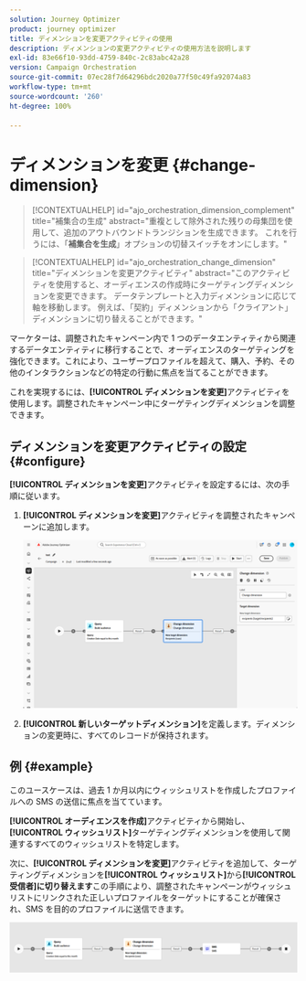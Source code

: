 ```yaml
---
solution: Journey Optimizer
product: journey optimizer
title: ディメンションを変更アクティビティの使用
description: ディメンションの変更アクティビティの使用方法を説明します
exl-id: 83e66f10-93dd-4759-840c-2c83abc42a28
version: Campaign Orchestration
source-git-commit: 07ec28f7d64296bdc2020a77f50c49fa92074a83
workflow-type: tm+mt
source-wordcount: '260'
ht-degree: 100%

---
```



# ディメンションを変更 {#change-dimension}

>[!CONTEXTUALHELP]
>id="ajo_orchestration_dimension_complement"
>title="補集合の生成"
>abstract="重複として除外された残りの母集団を使用して、追加のアウトバウンドトランジションを生成できます。 これを行うには、「**補集合を生成**」オプションの切替スイッチをオンにします。"

>[!CONTEXTUALHELP]
>id="ajo_orchestration_change_dimension"
>title="ディメンションを変更アクティビティ"
>abstract="このアクティビティを使用すると、オーディエンスの作成時にターゲティングディメンションを変更できます。 データテンプレートと入力ディメンションに応じて軸を移動します。 例えば、「契約」ディメンションから「クライアント」ディメンションに切り替えることができます。"

マーケターは、調整されたキャンペーン内で 1 つのデータエンティティから関連するデータエンティティに移行することで、オーディエンスのターゲティングを強化できます。これにより、ユーザープロファイルを超えて、購入、予約、その他のインタラクションなどの特定の行動に焦点を当てることができます。

これを実現するには、**[!UICONTROL ディメンションを変更]**&#x200B;アクティビティを使用します。調整されたキャンペーン中にターゲティングディメンションを調整できます。

<!--
>[!IMPORTANT]
>
>Please note that the **[!UICONTROL Change Dimension]** and **[!UICONTROL Change Data source]** activities should not be added in one row. If you need to use both activities consecutively, make sure you include an **[!UICONTROL Enrichement]** activity in between them. This ensures proper execution and prevents potential conflicts or errors.-->

## ディメンションを変更アクティビティの設定 {#configure}

**[!UICONTROL ディメンションを変更]**&#x200B;アクティビティを設定するには、次の手順に従います。

1. **[!UICONTROL ディメンションを変更]**&#x200B;アクティビティを調整されたキャンペーンに追加します。

   ![](../assets/orchestrated-change-dimension.png)

1. **[!UICONTROL 新しいターゲットディメンション]**&#x200B;を定義します。ディメンションの変更時に、すべてのレコードが保持されます。


## 例 {#example}

このユースケースは、過去 1 か月以内にウィッシュリストを作成したプロファイルへの SMS の送信に焦点を当てています。

**[!UICONTROL オーディエンスを作成]**&#x200B;アクティビティから開始し、**[!UICONTROL ウィッシュリスト]**&#x200B;ターゲティングディメンションを使用して関連するすべてのウィッシュリストを特定します。

次に、**[!UICONTROL ディメンションを変更]**&#x200B;アクティビティを追加して、ターゲティングディメンションを&#x200B;**[!UICONTROL ウィッシュリスト]**&#x200B;から&#x200B;**[!UICONTROL 受信者]に切り替えます**&#x200B;この手順により、調整されたキャンペーンがウィッシュリストにリンクされた正しいプロファイルをターゲットにすることが確保され、SMS を目的のプロファイルに送信できます。

![](../assets/orchestrated-change-dimension-example.png)
